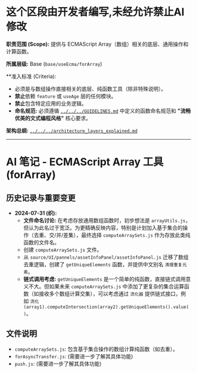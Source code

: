 # 这个区段由开发者编写,未经允许禁止AI修改

**职责范围 (Scope):** 提供与 ECMAScript Array（数组）相关的底层、通用操作和计算函数。

**所属层级:** Base (`base/useEcma/forArray`)

**准入标准 (Criteria):
- 必须是与数组操作直接相关的底层、纯函数工具（除非特殊说明）。
- **禁止**依赖 `feature` 或 `useAge` 层的任何模块。
- **禁止**包含特定应用的业务逻辑。
- **命名规范:** 必须遵循 [`../../../GUIDELINES.md`](../../../GUIDELINES.md) 中定义的函数命名规范和 **"流畅优美的文式编程风格"** 核心要求。

**架构总纲:** [`../../../architecture_layers_explained.md`](../../../architecture_layers_explained.md)

---

# AI 笔记 - ECMAScript Array 工具 (forArray)

## 历史记录与重要变更

*   **2024-07-31 (织):**
    *   **文件命名讨论:** 在考虑存放通用数组函数时，初步想法是 `arrayUtils.js`，但认为此名过于宽泛。为更精确反映内容，特别是计划加入基于集合的操作（去重、交/并/差集），最终选择 `computeArraySets.js` 作为存放此类纯函数的文件名。
    *   创建 `computeArraySets.js` 文件。
    *   从 `source/UI/pannels/assetInfoPanel/assetInfoPanel.js` 迁移了数组去重逻辑，创建了 `getUniqueElements` 函数，并提供中文别名 `清理重复元素`。
    *   **链式调用考虑:** `getUniqueElements` 是一个简单的纯函数，直接链式调用意义不大。但如果未来 `computeArraySets.js` 中添加了更复杂的集合运算函数（如接收多个数组计算交集），可以考虑通过 `流化器` 提供链式接口，例如 `流化(array1).computeIntersection(array2).getUniqueElements().value()`。

## 文件说明

*   `computeArraySets.js`: 包含基于集合操作的数组计算纯函数（如去重）。
*   `forAsyncTransfer.js`: (需要进一步了解其具体功能)
*   `push.js`: (需要进一步了解其具体功能) 